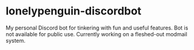 # lonelypenguin-discordbot
My personal Discord bot for tinkering with fun and useful features. Bot is not available for public use. Currently working on a fleshed-out modmail system.

